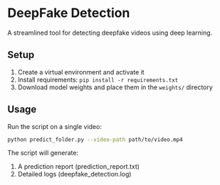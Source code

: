 # DeepFake Detection

A streamlined tool for detecting deepfake videos using deep learning.

## Setup
1. Create a virtual environment and activate it
2. Install requirements: `pip install -r requirements.txt`
3. Download model weights and place them in the `weights/` directory

## Usage
Run the script on a single video:
```bash
python predict_folder.py --video-path path/to/video.mp4
```

The script will generate:
1. A prediction report (prediction_report.txt)
2. Detailed logs (deepfake_detection.log)
```





